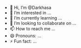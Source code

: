 - 👋 Hi, I’m @Darkhasa
- 👀 I’m interested in ...
- 🌱 I’m currently learning ...
- 💞️ I’m looking to collaborate on ...
- 📫 How to reach me ...
- 😄 Pronouns: ...
- ⚡ Fun fact: ...

<!---
Darkhasa/Darkhasa is a ✨ special ✨ repository because its `README.md` (this file) appears on your GitHub profile.
You can click the Preview link to take a look at your changes.
--->
